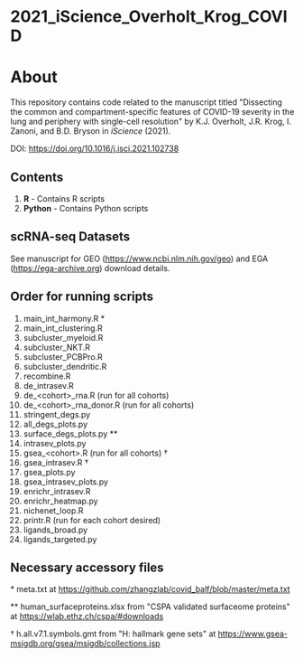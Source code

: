 # 2021_iScience_Overholt_Krog_COVID

# About

This repository contains code related to the manuscript titled  "Dissecting the common and compartment-specific features of COVID-19 severity in the lung and periphery with single-cell resolution" by K.J. Overholt, J.R. Krog, I. Zanoni, and B.D. Bryson in *iScience* (2021).

DOI: https://doi.org/10.1016/j.isci.2021.102738

## Contents
1. **R** - Contains R scripts
2. **Python** - Contains Python scripts

## scRNA-seq Datasets
See manuscript for GEO (https://www.ncbi.nlm.nih.gov/geo) and EGA (https://ega-archive.org) download details.



## Order for running scripts
1.	main_int_harmony.R *
2.	main_int_clustering.R
3.	subcluster_myeloid.R
4.	subcluster_NKT.R
5.	subcluster_PCBPro.R
6.	subcluster_dendritic.R
7.	recombine.R
8.	de_intrasev.R
9.	de_\<cohort>\_rna.R (run for all cohorts)
10.	de_\<cohort>\_rna_donor.R (run for all cohorts)
11.	stringent_degs.py
12.	all_degs_plots.py
13.	surface_degs_plots.py \**
14.	intrasev_plots.py
15.	gsea_\<cohort>\.R (run for all cohorts) †
16.	gsea_intrasev.R †
17.	gsea_plots.py
18.	gsea_intrasev_plots.py
19.	enrichr_intrasev.R
20.	enrichr_heatmap.py
21.	nichenet_loop.R
22.	printr.R (run for each cohort desired)
23.	ligands_broad.py
24.	ligands_targeted.py
  
 ## Necessary accessory files
  
 \* meta.txt at https://github.com/zhangzlab/covid_balf/blob/master/meta.txt
 
 \** human_surfaceproteins.xlsx from "CSPA validated surfaceome proteins" at https://wlab.ethz.ch/cspa/#downloads
  
 †  h.all.v7.1.symbols.gmt from "H: hallmark gene sets" at https://www.gsea-msigdb.org/gsea/msigdb/collections.jsp
